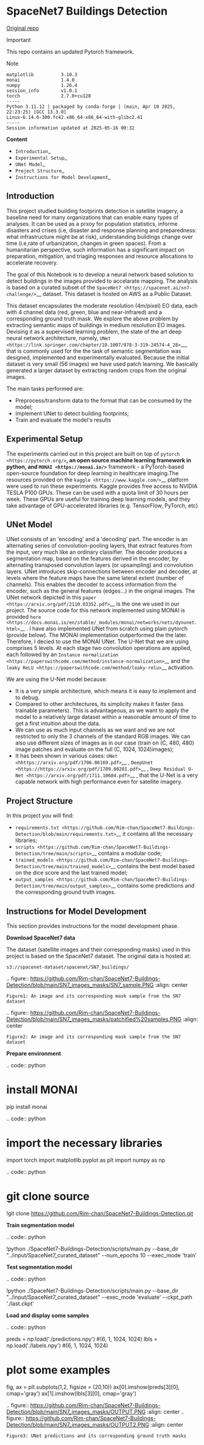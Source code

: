 
# SpaceNet7 Buildings Detection

[Original repo](https://github.com/Rim-chan/SpaceNet7-Buildings-Detection/tree/main)

> [!IMPORTANT]
> This repo contains an updated Pytorch framework.

> [!NOTE]
> ```
> matplotlib          3.10.3
> monai               1.4.0
> numpy               1.26.4
> session_info        v1.0.1
> torch               2.7.0+cu128
> -----
> Python 3.11.12 | packaged by conda-forge | (main, Apr 10 2025, 22:23:25) [GCC 13.3.0]
> Linux-6.14.6-300.fc42.x86_64-x86_64-with-glibc2.41
> -----
> Session information updated at 2025-05-16 00:32
>```


**Content**

- `Introduction`_
- `Experimental Setup`_
- `UNet Model`_
- `Project Structure`_
- `Instructions for Model Development`_


Introduction
------------
This project studied building footprints detection in satellite imagery, a baseline need for many organizations that can enable many types of analyses. It can be used as a prxoy for population statistics, informe disasters and crises (i.e, disaster and response planning and preparedness: what infrastructure might be at risk), understanding buildings change over time (i.e,rate of urbanization, changes in green spaces). From a humanitarian perspective, such information has a significant impact on preparation, mitigation, and triaging responses and resource allocations to accelerate recovery.

The goal of this Notebook is to develop a neural network based solution to detect buildings in the images provided to accelarate mapping. The analysis is based on a curated subset of the `SpaceNet7 <https://spacenet.ai/sn7-challenge/>`__ dataset. This dataset is hosted on AWS as a Public Dataset.  

This dataset encapsulates the moderate resolution (4m/pixel) EO data, each with 4 channel data (red, green, blue and near-infrared) and a corresponding ground truth mask. We explore the above problem by extracting semantic maps of buildings in medium resolution EO images. Devising it as a supervised learning problem, the state of the art deep neural network architecture, namely, `UNet <https://link.springer.com/chapter/10.1007/978-3-319-24574-4_28>`__, that is commonly used for the the task of semantic segmentation was designed, implemented and experimentally evaluated. Because the initial dataset is very small (56 images) we have used patch learning. We basically generated a larger dataset by extracting random crops from the original images. 

The main tasks performed are:

- Preprocess/transform data to the format that can be consumed by the model;
- Implement UNet to detect building footprints;
- Train and evaluate the model's results


Experimental Setup
------------------
The experiments carried out in this project are built on top of `pytorch <https://pytorch.org/>`__, an open source machine learning framework in python, and
`MONAI <https://monai.io/>`__ framework - a PyTorch-based open-source foundation for deep learning in healthcare imaging.The resources provided on the `kaggle <https://www.kaggle.com/>`__ platform were used to run these experiments. Kaggle provides free access to NVIDIA TESLA P100 GPUs. These can be used with a quota limit of 30 hours per week. These GPUs are useful for training deep learning models, and they take advantage of GPU-accelerated libraries (e.g. TensorFlow, PyTorch, etc)


UNet Model
----------

UNet consists of an 'encoding' and a 'decoding' part. The encoder is an alternating series of convolution-pooling layers, that extract features from the input, very much like an ordinary classifier. The decoder produces a segmentation map, based on the features derived in the encoder, by alternating transposed convolution layers (or upsampling) and convolution layers. UNet introduces skip-connections between encoder and decoder, at levels where the feature maps have the same lateral extent (number of channels). This enables the decoder to access information from the encoder, such as the general features (edges...) in the original images.
The UNet network depicted in this `paper <https://arxiv.org/pdf/2110.03352.pdf>`__ is the one we used in our project. The source code for this network implemented using MONAI is provided `here <https://docs.monai.io/en/stable/_modules/monai/networks/nets/dynunet.html>`__ . I have also implemented UNet from scratch using plain pytorch (provide below). The MONAI implementation outperformed the the later. Therefore, I decied to use the MONAI UNet. The U-Net that we are using comprises 5 levels. At each stage two convolution operations are applied, each followed by an `Instance normalization <https://paperswithcode.com/method/instance-normalization>`__  and the  `leaky ReLU <https://paperswithcode.com/method/leaky-relu>`__ activation. 

We are using the U-Net model because:
* It is a very simple architecture, which means it is easy to implement and to debug.
* Compared to other architectures, its simplicity makes it faster (less trainable parameters). This is advantageous, as we want to apply the model to a relatively large dataset within a reasonable amount of time to get a first intuition about the data. 
* We can use as much input channels as we want and we are not restricted to only the 3 channels of the standard RGB images. We can also use different sizes of images as in our case (train on (C, 480, 480) image patches and evaluate on the full (C, 1024, 1024)images);
* It has been shown in various cases: `UNet <hhttps://arxiv.org/pdf/1706.06169.pdf>`__ , `DeepUnet <https://https://arxiv.org/pdf/1709.00201.pdf>`__ , `Deep Residual U-Net <https://arxiv.org/pdf/1711.10684.pdf>`__ , that the U-Net is a very capable network with high performance even for satellite imagery. 


Project Structure
-----------------
In this project you will find:

* `requirements.txt <https://github.com/Rim-chan/SpaceNet7-Buildings-Detection/blob/main/requirements.txt>`__ it contains all the necessary libraries;
* `scripts <https://github.com/Rim-chan/SpaceNet7-Buildings-Detection/tree/main/scripts>`__ contains a modular code; 
* `trained_models <https://github.com/Rim-chan/SpaceNet7-Buildings-Detection/tree/main/trained_models>`__ contains the best model based on the dice score and the last trained model;
* `output_samples <https://github.com/Rim-chan/SpaceNet7-Buildings-Detection/tree/main/output_samples>`__ contains some predictions and the corresponding ground truth images.


Instructions for Model Development
----------------------------------

This section provides instructions for the model development phase.

**Download SpaceNet7 data**

The dataset (satellite images and their corresponding masks) used in this project is based on the SpaceNet7 dataset.
The original data is hosted at:

``s3://spacenet-dataset/spacenet/SN7_buildings/``


.. figure:: https://github.com/Rim-chan/SpaceNet7-Buildings-Detection/blob/main/SN7_images_masks/SN7_sample.PNG
    :align: center

    Figure1: An image and its corresponding mask sample from the SN7 dataset
   
.. figure:: https://github.com/Rim-chan/SpaceNet7-Buildings-Detection/blob/main/SN7_images_masks/patchified%20samples.PNG
    :align: center

    Figure2: An image and its corresponding mask sample from the SN7 dataset

  
 
**Prepare environment**

.. code:: python

  # install MONAI 
  pip install monai  


.. code:: python

  # import the necessary libraries
  import torch
  import matplotlib.pyplot as plt
  import numpy as np

.. code:: python

  # git clone source
  !git clone https://github.com/Rim-chan/SpaceNet7-Buildings-Detection.git


**Train segmentation model**

.. code:: python

  !python ./SpaceNet7-Buildings-Detection/scripts/main.py --base_dir "../input/SpaceNet7_curated_dataset" --num_epochs 10 --exec_mode 'train'

**Test segmentation model**

.. code:: python

  !python ./SpaceNet7-Buildings-Detection/scripts/main.py --base_dir "../input/SpaceNet7_curated_dataset" --exec_mode 'evaluate' --ckpt_path './last.ckpt'



**Load and display some samples**

.. code:: python

  preds = np.load('./predictions.npy')   #(6, 1, 1024, 1024)
  lbls = np.load('./labels.npy')         #(6, 1, 1024, 1024)

  # plot some examples
  fig, ax = plt.subplots(1,2, figsize = (20,10)) 
  ax[0].imshow(preds[3][0], cmap='gray') 
  ax[1].imshow(lbls[3][0], cmap='gray') 


.. figure:: https://github.com/Rim-chan/SpaceNet7-Buildings-Detection/blob/main/SN7_images_masks/OUTPUT.PNG
    :align: center
.. figure:: https://github.com/Rim-chan/SpaceNet7-Buildings-Detection/blob/main/SN7_images_masks/OUTPUT2.PNG
    :align: center

    Figure3: UNet predictions and its corresponding ground truth masks 

